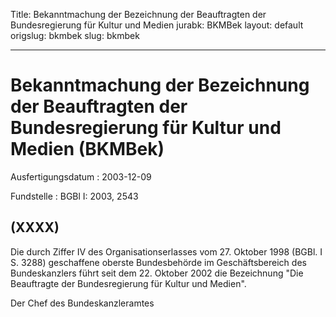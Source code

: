 Title: Bekanntmachung der Bezeichnung der Beauftragten der Bundesregierung für Kultur
  und Medien
jurabk: BKMBek
layout: default
origslug: bkmbek
slug: bkmbek

---

# Bekanntmachung der Bezeichnung der Beauftragten der Bundesregierung für Kultur und Medien (BKMBek)

Ausfertigungsdatum
:   2003-12-09

Fundstelle
:   BGBl I: 2003, 2543



## (XXXX)

Die durch Ziffer IV des Organisationserlasses vom 27. Oktober 1998
(BGBl. I S. 3288) geschaffene oberste Bundesbehörde im
Geschäftsbereich des Bundeskanzlers führt seit dem 22. Oktober 2002
die Bezeichnung "Die Beauftragte der Bundesregierung für Kultur und
Medien".

Der Chef des Bundeskanzleramtes

